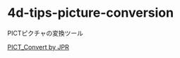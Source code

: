 # 4d-tips-picture-conversion
PICTピクチャの変換ツール

[PICT_Convert by JPR](https://github.com/4D-JP/4d-tips-picture-conversion/releases/tag/1.0)
